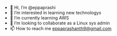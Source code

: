 - 👋 Hi, I’m @eppaprashi
- 👀 I’m interested in learning new technologys 
- 🌱 I’m currently learning AWS
- 💞️ I’m looking to collaborate as a Linux sys admin
- 📫 How to reach me eppaprashanth9@gmail.com

<!---
eppaprashi/eppaprashi is a ✨ special ✨ repository because its `README.md` (this file) appears on your GitHub profile.
You can click the Preview link to take a look at your changes.
--->
